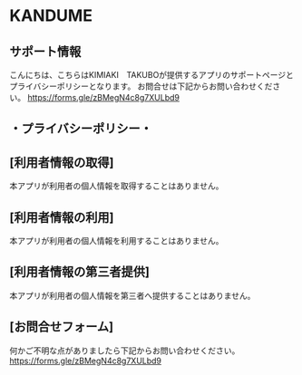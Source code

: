 # KANDUME
## サポート情報
こんにちは、こちらはKIMIAKI　TAKUBOが提供するアプリのサポートページとプライバシーポリシーとなります。
お問合せは下記からお問い合わせください。
https://forms.gle/zBMegN4c8g7XULbd9

## ・プライバシーポリシー・
## [利用者情報の取得]
本アプリが利用者の個人情報を取得することはありません。

## [利用者情報の利用]
本アプリが利用者の個人情報を利用することはありません。

## [利用者情報の第三者提供]
本アプリが利用者の個人情報を第三者へ提供することはありません。

## [お問合せフォーム]
何かご不明な点がありましたら下記からお問い合わせください。
https://forms.gle/zBMegN4c8g7XULbd9
